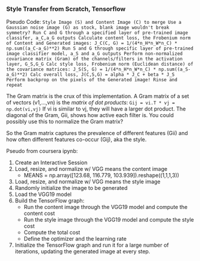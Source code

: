 ### Style Transfer from Scratch, Tensorflow

Pseudo Code:
	`Style Image (S) and Content Image (C) to merge
	Use a Gaussian noise image (G) as stock, blank image wouldn't break symmetry?
	Run C and G through a specified layer of pre-trained image classifer, a_C,a_G outputs
	Calculate content loss, the Frobenium norm of Content and Generated images:
		J_C(C, G) = 1/(4*n_H*n_W*n_C) * np.sum((a_C-a_G)**2)
	Run S and G through specific layer of pre-trained image classifier model, a_S and a_G outputs
	Perform non-normalized covariance matrix (Gram) of the channels/filters in the activation layer, G_S,G_G
	Calc style loss, Frobenium norm (Euclidean distance) of the covariance matrices:
		J_S(S, G) = 1/(4*n_H*n_W*n_C) * np.sum((a_S-a_G)**2)
	Calc overall loss, J(C,S,G) = alpha * J_C + beta * J_S
	Perform backprop on the pixels of the Generated image!
	Rinse and repeat`

The Gram matrix is the crux of this implementation. 
A Gram matrix of a set of vectors (v1,...,vn) is the _matrix of dot products_:
	`Gij = vi.T * vj = np.dot(vi,vj)`
If vi is similar to vj, they will have a larger dot product. The diagonal of the Gram, Gii, shows how active each filter is. You could possibly use this to normalize the Gram matrix? 

So the Gram matrix captures the prevalence of different features (Gii) and how often different features co-occur (Gij), aka the style.

Pseudo from coursera ipynb:
1. Create an Interactive Session
1. Load, resize, and normalize w/ VGG means the content image
	- MEANS = np.array([123.68, 116.779, 103.939]).reshape((1,1,1,3)) 
1. Load, resize, and normalize w/ VGG means the style image
1. Randomly initialize the image to be generated
1. Load the VGG19 model
1. Build the TensorFlow graph:
	- Run the content image through the VGG19 model and compute the content cost
	- Run the style image through the VGG19 model and compute the style cost
	- Compute the total cost
	- Define the optimizer and the learning rate
1. Initialize the TensorFlow graph and run it for a large number of iterations, updating the generated image at every step.


